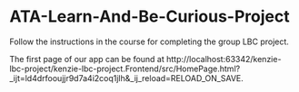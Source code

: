# ATA-Learn-And-Be-Curious-Project

Follow the instructions in the course for completing the group LBC project.

The first page of our app can be found at http://localhost:63342/kenzie-lbc-project/kenzie-lbc-project.Frontend/src/HomePage.html?_ijt=ld4drfooujjr9d7a4i2coq1jlh&_ij_reload=RELOAD_ON_SAVE.
